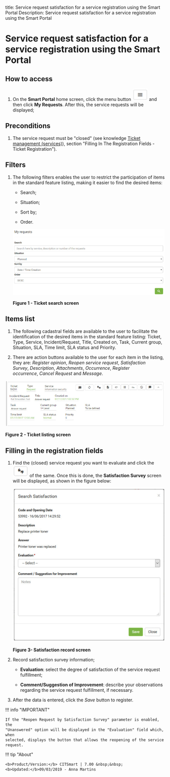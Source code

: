 title: Service request satisfaction for a service registration using the Smart Portal
Description: Service request satisfaction for a service registration using the Smart Portal

# Service request satisfaction for a service registration using the Smart Portal

How to access
-------------

1.  On the **Smart Portal** home screen, click the menu button ![figure](images/simb-meno.white.jpg) and then
    click **My Requests**. After this, the service requests will be displayed;

Preconditions
-------------

1.  The service request must be "closed" (see knowledge [Ticket management
    (services)][1]), section "Filling In The Registration Fields - Ticket Registration").

Filters
-------

1.  The following filters enables the user to restrict the participation of
    items in the standard feature listing, making it easier to find the desired
    items:

    - Search;

    - Situation;

    - Sort by;

    - Order.

    ![figure](images/satis.img1.jpg)

    **Figure 1 - Ticket search screen**

Items list
----------

1.  The following cadastral fields are available to the user to facilitate the
    identification of the desired items in the standard feature
    listing: Ticket, Type, Service, Incident/Request, Title, Created on, Task,
    Current group, Situation, SLA, Time limit, SLA status and Priority.

2.  There are action buttons available to the user for each item in the listing,
    they are: *Register opinion*, *Reopen service request*, *Satisfaction
    Survey*, *Description*, *Attachments*, *Occurrence*, *Register
    occurrence*, *Cancel Request* and *Message*.

![figure](images/satis.img2.jpg)

**Figure 2 - Ticket listing screen**

Filling in the registration fields
----------------------------------

1.  Find the (closed) service request you want to evaluate and click the ![figure](images/simb-2dedos.jpg) of the
    same. Once this is done, the **Satisfaction Survey** screen will be
    displayed, as shown in the figure below:

    ![figure](images/satis.img3.jpg)
   
    **Figure 3- Satisfaction record screen**

2. Record satisfaction survey information;

    - **Evaluation**: select the degree of satisfaction of the service request fulfillment;

    - **Comment/Suggestion of Improvement**: describe your observations regarding the service request fulfillment, if necessary.

3.  After the data is entered, click the *Save* button to register.

!!! info "IMPORTANT"

    If the "Reopen Request by Satisfaction Survey" parameter is enabled, the
    "Unanswered" option will be displayed in the "Evaluation" field which, when
    selected, displays the button that allows the reopening of the service
    request.

!!! tip "About"

    <b>Product/Version:</b> CITSmart | 7.00 &nbsp;&nbsp;
    <b>Updated:</b>09/03/2019 - Anna Martins

[1]:/en-us/citsmart-platform-7/processes/tickets/ticket-management.html

